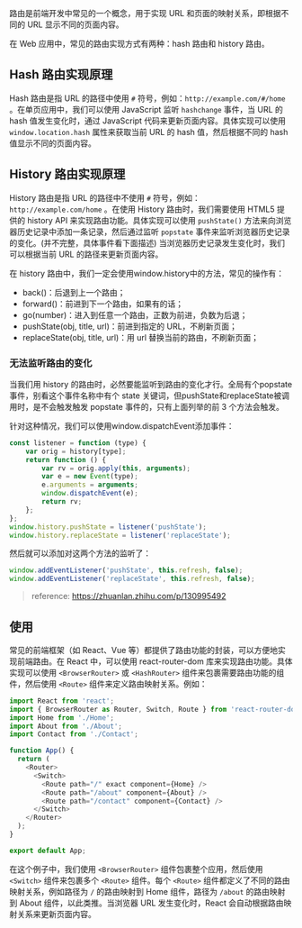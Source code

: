 路由是前端开发中常见的一个概念，用于实现 URL 和页面的映射关系，即根据不同的 URL 显示不同的页面内容。

在 Web 应用中，常见的路由实现方式有两种：hash 路由和 history 路由。

## Hash 路由实现原理

Hash 路由是指 URL 的路径中使用 `#` 符号，例如：`http://example.com/#/home` 。在单页应用中，我们可以使用 JavaScript 监听 `hashchange` 事件，当 URL 的 hash 值发生变化时，通过 JavaScript 代码来更新页面内容。具体实现可以使用 `window.location.hash` 属性来获取当前 URL 的 hash 值，然后根据不同的 hash 值显示不同的页面内容。

## History 路由实现原理

History 路由是指 URL 的路径中不使用 `#` 符号，例如：`http://example.com/home` 。在使用 History 路由时，我们需要使用 HTML5 提供的 history API 来实现路由功能。具体实现可以使用 `pushState()` 方法来向浏览器历史记录中添加一条记录，然后通过监听 `popstate` 事件来监听浏览器历史记录的变化。(并不完整，具体事件看下面描述) 当浏览器历史记录发生变化时，我们可以根据当前 URL 的路径来更新页面内容。

在 history 路由中，我们一定会使用window.history中的方法，常见的操作有：

- back()：后退到上一个路由；
- forward()：前进到下一个路由，如果有的话；
- go(number)：进入到任意一个路由，正数为前进，负数为后退；
- pushState(obj, title, url)：前进到指定的 URL，不刷新页面；
- replaceState(obj, title, url)：用 url 替换当前的路由，不刷新页面；

### 无法监听路由的变化

当我们用 history 的路由时，必然要能监听到路由的变化才行。全局有个popstate事件，别看这个事件名称中有个 state 关键词，但pushState和replaceState被调用时，是不会触发触发 popstate 事件的，只有上面列举的前 3 个方法会触发。

针对这种情况，我们可以使用window.dispatchEvent添加事件：

```js
const listener = function (type) {
    var orig = history[type];
    return function () {
        var rv = orig.apply(this, arguments);
        var e = new Event(type);
        e.arguments = arguments;
        window.dispatchEvent(e);
        return rv;
    };
};
window.history.pushState = listener('pushState');
window.history.replaceState = listener('replaceState');
```
然后就可以添加对这两个方法的监听了：

```js
window.addEventListener('pushState', this.refresh, false);
window.addEventListener('replaceState', this.refresh, false);
```


> reference: https://zhuanlan.zhihu.com/p/130995492

## 使用

常见的前端框架（如 React、Vue 等）都提供了路由功能的封装，可以方便地实现前端路由。在 React 中，可以使用 react-router-dom 库来实现路由功能。具体实现可以使用 `<BrowserRouter>` 或 `<HashRouter>` 组件来包裹需要路由功能的组件，然后使用 `<Route>` 组件来定义路由映射关系。例如：

```javascript
import React from 'react';
import { BrowserRouter as Router, Switch, Route } from 'react-router-dom';
import Home from './Home';
import About from './About';
import Contact from './Contact';

function App() {
  return (
    <Router>
      <Switch>
        <Route path="/" exact component={Home} />
        <Route path="/about" component={About} />
        <Route path="/contact" component={Contact} />
      </Switch>
    </Router>
  );
}

export default App;
```

在这个例子中，我们使用 `<BrowserRouter>` 组件包裹整个应用，然后使用 `<Switch>` 组件来包裹多个 `<Route>` 组件。每个 `<Route>` 组件都定义了不同的路由映射关系，例如路径为 `/` 的路由映射到 Home 组件，路径为 `/about` 的路由映射到 About 组件，以此类推。当浏览器 URL 发生变化时，React 会自动根据路由映射关系来更新页面内容。
